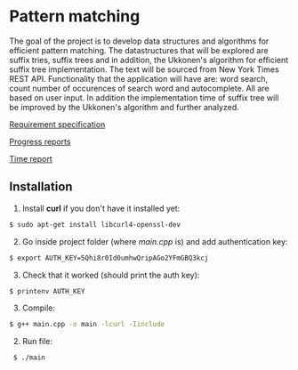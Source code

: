 
# Pattern matching 

The goal of the project is to develop data structures and algorithms for efficient pattern matching. The datastructures that will be explored are suffix tries, suffix trees and in addition, the Ukkonen's algorithm for efficient suffix tree implementation. The text will be sourced from New York Times REST API. Functionality that the application will have are: word search, count number of occurences of search word and autocomplete. All are based on user input. In addition the implementation time of suffix tree will be improved by the Ukkonen's algorithm and further analyzed.



[Requirement specification](https://github.com/r-elsa/treecomparison/blob/master/documentation/requirements.md)

[Progress reports](https://github.com/r-elsa/treecomparison/blob/master/documentation/progress_reports/week1.md)

[Time report](https://github.com/r-elsa/treecomparison/blob/master/documentation/progress_reports/time_report.md)



## Installation

1. Install **curl** if you don't have it installed yet:

```bash
$ sudo apt-get install libcurl4-openssl-dev
```

2. Go inside project folder (where *main.cpp* is) and add authentication key:

```bash
$ export AUTH_KEY=5Qhi8r0Id0umhwQripAGo2YFmGBQ3kcj

```

3. Check that it worked (should print the auth key):

```bash
$ printenv AUTH_KEY

```


3. Compile:

```bash
$ g++ main.cpp -o main -lcurl -Iinclude
```

2. Run file:

```bash
 $ ./main
```

